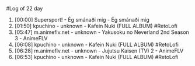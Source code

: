 #Log of 22 day

1. [00:00] Supersport! - Ég smánaði mig - Ég smánaði mig
1. [01:50] kpuchino - unknown - Kafein Nuki (FULL ALBUM) #RetoLofi
1. [05:47] m.animeflv.net - unknown - Yakusoku no Neverland 2nd Season 3 - AnimeFLV
1. [06:08] kpuchino - unknown - Kafein Nuki (FULL ALBUM) #RetoLofi
1. [06:28] m.animeflv.net - unknown - Jujutsu Kaisen (TV) 2 - AnimeFLV
1. [06:53] kpuchino - unknown - Kafein Nuki (FULL ALBUM) #RetoLofi
